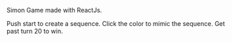 Simon Game made with ReactJs.

Push start to create a sequence.
Click the color to mimic the sequence.
Get past turn 20 to win.